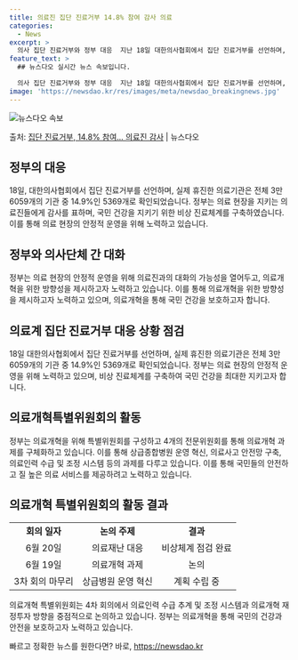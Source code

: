 ```yaml
---
title: 의료진 집단 진료거부 14.8% 참여 감사 의료
categories:
  - News
excerpt: >
  의사 집단 진료거부와 정부 대응  지난 18일 대한의사협회에서 집단 진료거부를 선언하며, 실제 휴진한 의료기…
feature_text: >
  ## 뉴스다오 실시간 뉴스 속보입니다.

  의사 집단 진료거부와 정부 대응  지난 18일 대한의사협회에서 집단 진료거부를 선언하며, 실제 휴진한 의료기…
image: 'https://newsdao.kr/res/images/meta/newsdao_breakingnews.jpg'
---
```


![뉴스다오 속보](https://newsdao.kr/res/images/meta/newsdao_breakingnews.jpg)

<p>출처: <a href="https://newsdao.kr/4342" rel="dofollow">집단 진료거부, 14.8% 참여... 의료진 감사</a> | 뉴스다오</p>

<h2 data-ke-size="size26">정부의 대응</h2>
<p data-ke-size="size16">18일, 대한의사협회에서 집단 진료거부를 선언하며, 실제 휴진한 의료기관은 전체 3만 6059개의 기관 중 14.9%인 5369개로 확인되었습니다. 정부는 의료 현장을 지키는 의료진들에게 감사를 표하며, 국민 건강을 지키기 위한 비상 진료체계를 구축하였습니다. 이를 통해 의료 현장의 안정적 운영을 위해 노력하고 있습니다.</p>

<h2 data-ke-size="size26">정부와 의사단체 간 대화</h2>
<p data-ke-size="size16">정부는 의료 현장의 안정적 운영을 위해 의료진과의 대화의 가능성을 열어두고, 의료개혁을 위한 방향성을 제시하고자 노력하고 있습니다. 이를 통해 의료개혁을 위한 방향성을 제시하고자 노력하고 있으며, 의료개혁을 통해 국민 건강을 보호하고자 합니다.</p>

<h2 data-ke-size="size26">의료계 집단 진료거부 대응 상황 점검</h2>
<p data-ke-size="size16">18일 대한의사협회에서 집단 진료거부를 선언하며, 실제 휴진한 의료기관은 전체 3만 6059개의 기관 중 14.9%인 5369개로 확인되었습니다. 정부는 의료 현장의 안정적 운영을 위해 노력하고 있으며, 비상 진료체계를 구축하여 국민 건강을 최대한 지키고자 합니다.</p>

<h2 data-ke-size="size26">의료개혁특별위원회의 활동</h2>
<p data-ke-size="size16">정부는 의료개혁을 위해 특별위원회를 구성하고 4개의 전문위원회를 통해 의료개혁 과제를 구체화하고 있습니다. 이를 통해 상급종합병원 운영 혁신, 의료사고 안전망 구축, 의료인력 수급 및 조정 시스템 등의 과제를 다루고 있습니다. 이를 통해 국민들의 안전하고 질 높은 의료 서비스를 제공하려고 노력하고 있습니다.</p>

<h2 data-ke-size="size26">의료개혁 특별위원회의 활동 결과</h2>
<table>
  <tr>
    <td style="text-align: center; height: 17px;"><b>회의 일자</b></td>
    <td style="text-align: center; height: 17px;"><b>논의 주제</b></td>
    <td style="text-align: center; height: 17px;"><b>결과</b></td>
  </tr>
  <tr>
    <td style="text-align: center; height: 17px;">6월 20일</td>
    <td style="text-align: center; height: 17px;">의료재난 대응</td>
    <td style="text-align: center; height: 17px;">비상체계 점검 완료</td>
  </tr>
  <tr>
    <td style="text-align: center; height: 17px;">6월 19일</td>
    <td style="text-align: center; height: 17px;">의료개혁 과제</td>
    <td style="text-align: center; height: 17px;">논의</td>
  </tr>
  <tr>
    <td style="text-align: center; height: 17px;">3차 회의 마무리</td>
    <td style="text-align: center; height: 17px;">상급병원 운영 혁신</td>
    <td style="text-align: center; height: 17px;">계획 수립 중</td>
  </tr>
</table>

<p data-ke-size="size16">의료개혁 특별위원회는 4차 회의에서 의료인력 수급 추계 및 조정 시스템과 의료개혁 재정투자 방향을 중점적으로 논의하고 있습니다. 정부는 의료개혁을 통해 국민의 건강과 안전을 보호하고자 노력하고 있습니다.</p> 

빠르고 정확한 뉴스를 원한다면? 바로, <a href="https://newsdao.kr" rel="dofollow">https://newsdao.kr</a>


